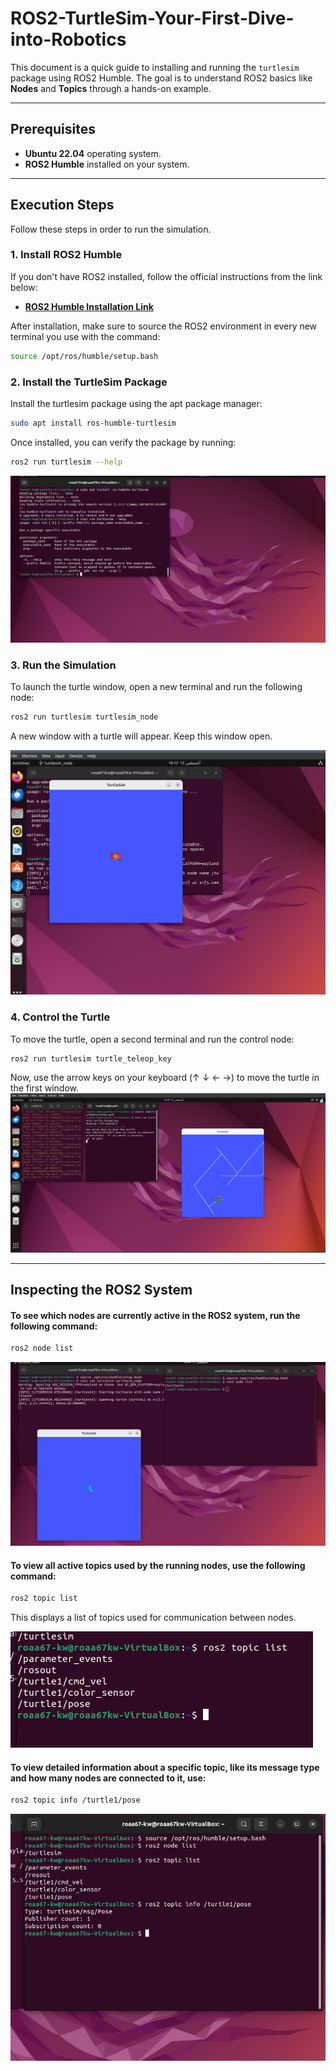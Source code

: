 # ROS2-TurtleSim-Your-First-Dive-into-Robotics

This document is a quick guide to installing and running the `turtlesim` package using ROS2 Humble. The goal is to understand ROS2 basics like **Nodes** and **Topics** through a hands-on example.

---

## Prerequisites

*   **Ubuntu 22.04** operating system.
*   **ROS2 Humble** installed on your system.

---

## Execution Steps

Follow these steps in order to run the simulation.

### 1. Install ROS2 Humble

If you don't have ROS2 installed, follow the official instructions from the link below:
- **[ROS2 Humble Installation Link](https://docs.ros.org/en/humble/Installation/Ubuntu-Install-Debians.html )**

After installation, make sure to source the ROS2 environment in every new terminal you use with the command:
```bash
source /opt/ros/humble/setup.bash
```
### 2. Install the TurtleSim Package

Install the turtlesim package using the apt package manager:
```bash
sudo apt install ros-humble-turtlesim
```
Once installed, you can verify the package by running:
```bash
ros2 run turtlesim --help
```
![install](F.png)


### 3. Run the Simulation
To launch the turtle window, open a new terminal and run the following node:
```bash
ros2 run turtlesim turtlesim_node
```
A new window with a turtle will appear. Keep this window open.

![](S.png)


### 4. Control the Turtle
To move the turtle, open a second terminal and run the control node:
```Bash
ros2 run turtlesim turtle_teleop_key
```
Now, use the arrow keys on your keyboard (↑ ↓ ← →) to move the turtle in the first window.
![](TH.png)

---
## Inspecting the ROS2 System

#### To see which nodes are currently active in the ROS2 system, run the following command:

```bash
ros2 node list
```
![](FO.png)

#### To view all active topics used by the running nodes, use the following command:

```bash
ros2 topic list
```
This displays a list of topics used for communication between nodes.


![topic](FI.png)

#### To view detailed information about a specific topic, like its message type and how many nodes are connected to it, use:

```bash
ros2 topic info /turtle1/pose
```
![topic_info](SI.png)
